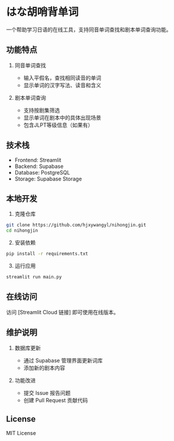# はな胡哨背单词

一个帮助学习日语的在线工具，支持同音单词查找和剧本单词查询功能。

## 功能特点

1. 同音单词查找
   - 输入平假名，查找相同读音的单词
   - 显示单词的汉字写法、读音和含义

2. 剧本单词查询
   - 支持按剧集筛选
   - 显示单词在剧本中的具体出现场景
   - 包含JLPT等级信息（如果有）

## 技术栈

- Frontend: Streamlit
- Backend: Supabase
- Database: PostgreSQL
- Storage: Supabase Storage

## 本地开发

1. 克隆仓库
```bash
git clone https://github.com/hjxywangyl/nihongjin.git
cd nihongjin
```

2. 安装依赖
```bash
pip install -r requirements.txt
```

3. 运行应用
```bash
streamlit run main.py
```

## 在线访问

访问 [Streamlit Cloud 链接] 即可使用在线版本。

## 维护说明

1. 数据库更新
   - 通过 Supabase 管理界面更新词库
   - 添加新的剧本内容

2. 功能改进
   - 提交 Issue 报告问题
   - 创建 Pull Request 贡献代码

## License

MIT License
